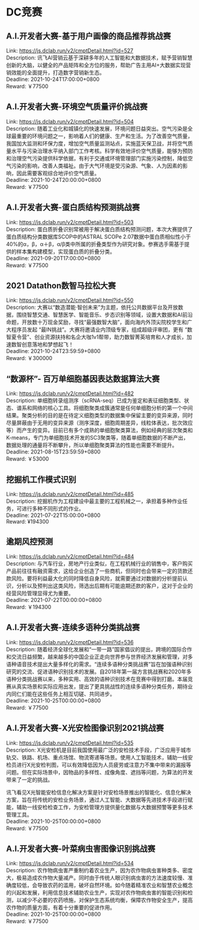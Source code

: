 # DC竞赛



## A.I.开发者大赛-基于用户画像的商品推荐挑战赛

Link: https://js.dclab.run/v2/cmptDetail.html?id=527  
Description: 讯飞AI营销云基于深耕多年的人工智能和大数据技术，赋予营销智慧创新的大脑，以健全的产品矩阵和全方位的服务，帮助广告主用AI+大数据实现营销效能的全面提升，打造数字营销新生态。  
Deadline: 2021-10-24T17:00:00+0800  
Reward: ￥77500  


## A.I.开发者大赛-环境空气质量评价挑战赛

Link: https://js.dclab.run/v2/cmptDetail.html?id=504  
Description: 随着工业化和城镇化的快速发展，环境问题日益突出。空气污染是全球最重要的环境问题之一，影响着人们的健康、生产和生活。为了改善空气质量，我国加大监测和环保力度，增加空气质量监测站点，实施蓝天保卫战，并将空气质量水平与污染治理水平纳入部门工作考核。科学有效地评价空气质量，能够为预防和治理空气污染提供科学依据，有利于交通或环境管理部门实施污染控制，降低空气污染的影响，改善人类福祉。由于大气环境是受污染源、气象、人为因素的影响，因此需要客观综合地评价空气质量。  
Deadline: 2021-10-24T20:00:00+0800  
Reward: ￥77500  


## A.I.开发者大赛-蛋白质结构预测挑战赛

Link: https://js.dclab.run/v2/cmptDetail.html?id=503  
Description: 蛋白质折叠识别常被用于解决蛋白质结构预测问题，本次大赛提供了蛋白质结构分类数据库SCOP中的ASTRAL SCOPe 2.07数据中蛋白质相似性小于40%的α，β，α＋β，α/β类中所属的折叠类型作为研究对象。参赛选手需基于提供的样本集构建模型，实现蛋白质的折叠分类。  
Deadline: 2021-09-20T17:00:00+0800  
Reward: ￥77500  


## 2021 Datathon数智马拉松大赛

Link: https://js.dclab.run/v2/cmptDetail.html?id=550  
Description: 大赛以“数造潜能·智创未来”为主题，依托公共数据平台及开放数据，围绕智慧交通、智慧医学、智能音乐、步态识别等领域，设置大数据和AI前沿命题，开放数十万现金奖励，寻找“最强数智大脑”，面向海内外顶尖院校学生和广大程序员发起 “最IN挑战”。大赛将邀请业内顶级专家，组成超级评审团，更有 “数智夏令营”、创业资源扶持和名企大咖1v1帮带，助力数智菁英培育和人才成长，加速数智创意落地和梦想起飞！  
Deadline: 2021-10-24T23:59:59+0800  
Reward: ￥300000  


## “数源杯”- 百万单细胞基因表达数据算法大赛

Link: https://js.dclab.run/v2/cmptDetail.html?id=482  
Description: 单细胞转录组测序（scRNA-seq）已成为鉴定和表征细胞类型、状态、谱系和网络的核心工具。将细胞聚类成簇通常是任何单细胞分析的第一个中间结果。聚类分析的目的是在待定义细胞类型的数据集中保留主要的变异来源，同时尽量屏蔽由于无用的变异来源（测序深度，细胞周期差异，线粒体表达，批次效应等）而产生的变异。目前已有多个成熟的单细胞聚类算法，例如经典的层次聚类和K-means，专门为单细胞技术开发的SC3聚类等，随着单细胞数据的不断产出，数据处理的通量将不断攀升，所以单细胞聚类算法的性能也需要不断提升。  
Deadline: 2021-08-15T23:59:59+0800  
Reward: ￥53000  


## 挖掘机工作模式识别

Link: https://js.dclab.run/v2/cmptDetail.html?id=485  
Description: 挖掘机作为工程建设中最主要的工程机械之一，承担着多种作业任务，可进行多种不同形式的作业。   
Deadline: 2021-07-22T15:00:00+0800  
Reward: ¥194300  


## 逾期风控预测

Link: https://js.dclab.run/v2/cmptDetail.html?id=484  
Description: 与汽车行业，房地产行业类似，在工程机械行业的销售中，客户购买产品前往往有融资需求，这给企业创造了一些商机，但同时也会带来一定的货款还款风险。要将利益最大化的同时降低自身风险，就需要通过对数据的分析提前认识，分析以及预判出这类风险，筛选出后期有可能逾期还款的客户，这对于企业的经营风险管理显得尤为重要。  
Deadline: 2021-07-22T00:00:00+0800  
Reward: ￥194300  


## A.I.开发者大赛-连续多语种分类挑战赛

Link: https://js.dclab.run/v2/cmptDetail.html?id=536  
Description: 随着经济全球化发展和“一带一路”国家倡议的提出，跨境的国际合作和交流日益频繁，越来越多的中国企业正走向世界参与世界经济发展和管理，对多语种语音技术提出大量多样化的需求。“连续多语种分类挑战赛”旨在加强语种识别研究的交流、促进语种识别技术的发展。自2018年第一届方言挑战赛和2020年多语种分类挑战赛以来，多种实用、高效的语种识别技术在竞赛中得到打磨。本届竞赛从真实场景和实际应用出发，提出了更具挑战性的连续多语种分类任务，期待业内同仁们能在这些任务上相互切磋、共同进步。  
Deadline: 2021-10-25T00:00:00+0800  
Reward: ￥77500  


## A.I.开发者大赛-X光安检图像识别2021挑战赛

Link: https://js.dclab.run/v2/cmptDetail.html?id=535  
Description: X光安检机是目前我国使用最广泛的安检技术手段，广泛应用于城市轨交、铁路、机场、重点场馆、物流寄递等场景。使用人工智能技术，辅助一线安检员进行X光安检判图，可以有效降低因为人员疲劳或注意力不集中带来的漏报等问题。但在实际场景中，因物品的多样性、成像角度、遮挡等问题，为算法的开发带来了一定的挑战。

讯飞看见X光智能安检信息化解决方案是针对安检场景推出的智能化、信息化解决方案，旨在将传统的安检业务场景，通过人工智能、大数据等先进技术手段进行赋能，辅助一线安检检查工作，为安检管理方提供量化数据与大数据预警等更多技术管理工具。  
Deadline: 2021-10-25T00:00:00+0800  
Reward: ￥77500  


## A.I.开发者大赛-叶菜病虫害图像识别挑战赛

Link: https://js.dclab.run/v2/cmptDetail.html?id=534  
Description: 农作物病虫害严重制约着农业生产，因为农作物病虫害种类多、密度大，极易造成农作物大量减产。同时由于传统人眼识别病虫害的方法速度较慢、准确度较低，会导致农药的滥用，破坏自然环境。如今随着精准农业和智慧农业概念的兴起和发展，利用信息技术辅助农业生产，实现对农作物病虫害的智能识别和检测，以减少不必要的农药喷施，对保护生态系统均衡，保障农作物安全生产，提高农作物的质量方面，有着十分重要的促进作用。  
Deadline: 2021-10-25T00:00:00+0800  
Reward: ￥77500  


